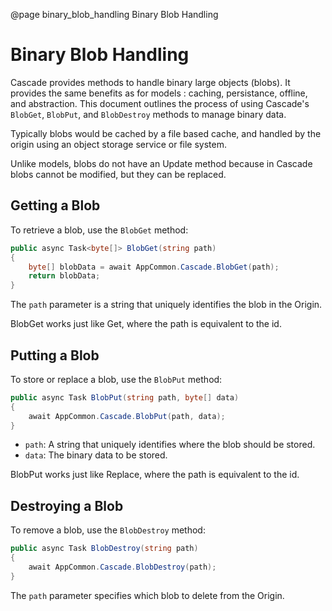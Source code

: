@page binary_blob_handling Binary Blob Handling  

# Binary Blob Handling

Cascade provides methods to handle binary large objects (blobs). It provides the same benefits as for models : 
caching, persistance, offline, and abstraction.
This document outlines the process of using Cascade's `BlobGet`, `BlobPut`, and `BlobDestroy` 
methods to manage binary data.

Typically blobs would be cached by a file based cache, and handled by the origin using an object 
storage service or file system.

Unlike models, blobs do not have an Update method because in Cascade blobs cannot be modified, 
but they can be replaced.

## Getting a Blob

To retrieve a blob, use the `BlobGet` method:

```csharp
public async Task<byte[]> BlobGet(string path)
{
    byte[] blobData = await AppCommon.Cascade.BlobGet(path);
    return blobData;
}
```

The `path` parameter is a string that uniquely identifies the blob in the Origin.

BlobGet works just like Get, where the path is equivalent to the id.  

## Putting a Blob

To store or replace a blob, use the `BlobPut` method:

```csharp
public async Task BlobPut(string path, byte[] data)
{
    await AppCommon.Cascade.BlobPut(path, data);
}
```

- `path`: A string that uniquely identifies where the blob should be stored.
- `data`: The binary data to be stored.

BlobPut works just like Replace, where the path is equivalent to the id.

## Destroying a Blob

To remove a blob, use the `BlobDestroy` method:

```csharp
public async Task BlobDestroy(string path)
{
    await AppCommon.Cascade.BlobDestroy(path);
}
```

The `path` parameter specifies which blob to delete from the Origin.

